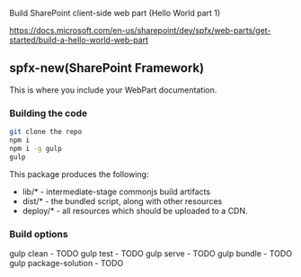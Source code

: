 Build SharePoint client-side web part (Hello World part 1)

https://docs.microsoft.com/en-us/sharepoint/dev/spfx/web-parts/get-started/build-a-hello-world-web-part


## spfx-new(SharePoint Framework)

This is where you include your WebPart documentation.

### Building the code

```bash
git clone the repo
npm i
npm i -g gulp
gulp
```

This package produces the following:

* lib/* - intermediate-stage commonjs build artifacts
* dist/* - the bundled script, along with other resources
* deploy/* - all resources which should be uploaded to a CDN.

### Build options

gulp clean - TODO
gulp test - TODO
gulp serve - TODO
gulp bundle - TODO
gulp package-solution - TODO
